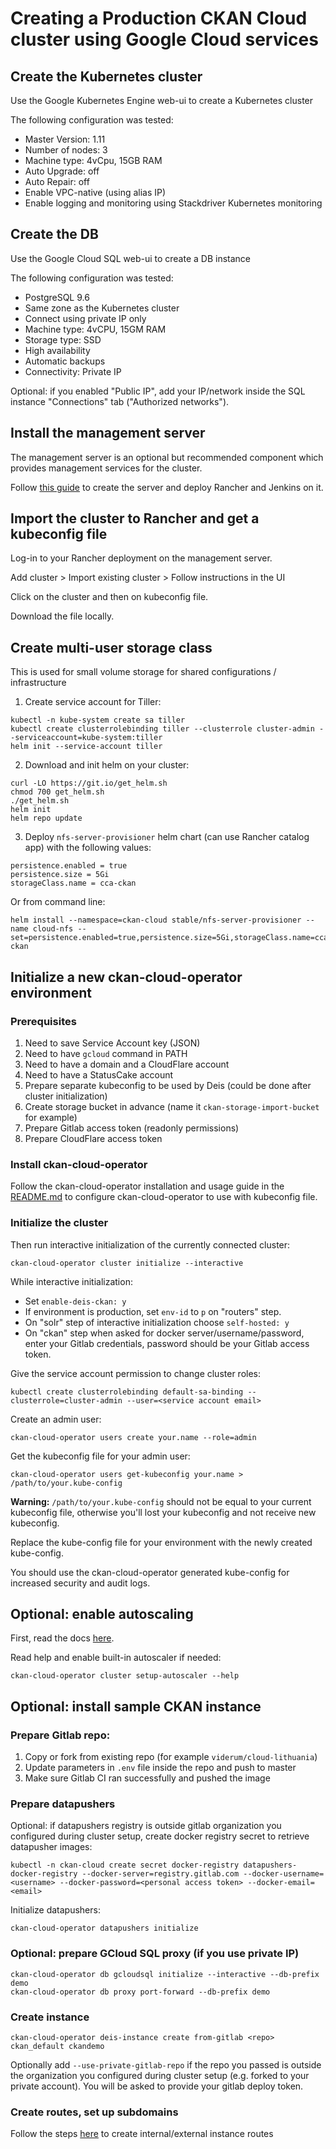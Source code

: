 # Creating a Production CKAN Cloud cluster using Google Cloud services

## Create the Kubernetes cluster

Use the Google Kubernetes Engine web-ui to create a Kubernetes cluster

The following configuration was tested:

* Master Version: 1.11
* Number of nodes: 3
* Machine type: 4vCpu, 15GB RAM
* Auto Upgrade: off
* Auto Repair: off
* Enable VPC-native (using alias IP)
* Enable logging and monitoring using Stackdriver Kubernetes monitoring

## Create the DB

Use the Google Cloud SQL web-ui to create a DB instance

The following configuration was tested:

* PostgreSQL 9.6
* Same zone as the Kubernetes cluster
* Connect using private IP only
* Machine type: 4vCPU, 15GM RAM
* Storage type: SSD
* High availability
* Automatic backups
* Connectivity: Private IP

Optional: if you enabled "Public IP", add your IP/network inside the SQL instance "Connections" tab ("Authorized networks").


## Install the management server

The management server is an optional but recommended component which provides management services for the cluster.

Follow [this guide](https://github.com/ViderumGlobal/ckan-cloud-cluster/blob/master/docs/MANAGEMENT.md) to create the server and deploy Rancher and Jenkins on it.

## Import the cluster to Rancher and get a kubeconfig file

Log-in to your Rancher deployment on the management server.

Add cluster > Import existing cluster > Follow instructions in the UI

Click on the cluster and then on kubeconfig file.

Download the file locally.

## Create multi-user storage class

This is used for small volume storage for shared configurations / infrastructure

1. Create service account for Tiller:
```
kubectl -n kube-system create sa tiller
kubectl create clusterrolebinding tiller --clusterrole cluster-admin --serviceaccount=kube-system:tiller
helm init --service-account tiller
```

2. Download and init helm on your cluster:
```
curl -LO https://git.io/get_helm.sh
chmod 700 get_helm.sh
./get_helm.sh
helm init
helm repo update
```

3. Deploy `nfs-server-provisioner` helm chart (can use Rancher catalog app) with the following values:
```
persistence.enabled = true
persistence.size = 5Gi
storageClass.name = cca-ckan
```

Or from command line:
```
helm install --namespace=ckan-cloud stable/nfs-server-provisioner --name cloud-nfs --set=persistence.enabled=true,persistence.size=5Gi,storageClass.name=cca-ckan
```

## Initialize a new ckan-cloud-operator environment

### Prerequisites
1. Need to save Service Account key (JSON)
2. Need to have `gcloud` command in PATH
3. Need to have a domain and a CloudFlare account
4. Need to have a StatusCake account
5. Prepare separate kubeconfig to be used by Deis (could be done after cluster initialization)
6. Create storage bucket in advance (name it `ckan-storage-import-bucket` for example)
7. Prepare Gitlab access token (readonly permissions)
8. Prepare CloudFlare access token

### Install ckan-cloud-operator
Follow the ckan-cloud-operator installation and usage guide in the [README.md](/README.md) to configure ckan-cloud-operator to use with kubeconfig file.

### Initialize the cluster
Then run interactive initialization of the currently connected cluster:
```
ckan-cloud-operator cluster initialize --interactive
```

While interactive initialization:
- Set `enable-deis-ckan: y`
- If environment is production, set `env-id` to `p` on "routers" step.
- On "solr" step of interactive initialization choose `self-hosted: y`
- On "ckan" step when asked for docker server/username/password, enter your Gitlab credentials, password should be your Gitlab access token.


Give the service account permission to change cluster roles:
```
kubectl create clusterrolebinding default-sa-binding --clusterrole=cluster-admin --user=<service account email>
```


Create an admin user:

```
ckan-cloud-operator users create your.name --role=admin
```

Get the kubeconfig file for your admin user:
```
ckan-cloud-operator users get-kubeconfig your.name > /path/to/your.kube-config
```
**Warning:** `/path/to/your.kube-config` should not be equal to your current kubeconfig file, otherwise you'll lost your kubeconfig and not receive new kubeconfig. 

Replace the kube-config file for your environment with the newly created kube-config.

You should use the ckan-cloud-operator generated kube-config for increased security and audit logs.

## Optional: enable autoscaling
First, read the docs [here](https://cloud.google.com/kubernetes-engine/docs/how-to/cluster-autoscaler).

Read help and enable built-in autoscaler if needed:
```
ckan-cloud-operator cluster setup-autoscaler --help
```

## Optional: install sample CKAN instance
### Prepare Gitlab repo:
1. Copy or fork from existing repo (for example `viderum/cloud-lithuania`)
2. Update parameters in `.env` file inside the repo and push to master
3. Make sure Gitlab CI ran successfully and pushed the image

### Prepare datapushers
Optional: if datapushers registry is outside gitlab organization you configured during cluster setup, create docker registry secret to retrieve datapusher images:
```
kubectl -n ckan-cloud create secret docker-registry datapushers-docker-registry --docker-server=registry.gitlab.com --docker-username=<username> --docker-password=<personal access token> --docker-email=<email>
```

Initialize datapushers:
```
ckan-cloud-operator datapushers initialize
```

### Optional: prepare GCloud SQL proxy (if you use private IP)
```
ckan-cloud-operator db gcloudsql initialize --interactive --db-prefix demo
ckan-cloud-operator db proxy port-forward --db-prefix demo
```

### Create instance
```
ckan-cloud-operator deis-instance create from-gitlab <repo> ckan_default ckandemo
```

Optionally add `--use-private-gitlab-repo` if the repo you passed is outside the organization you configured during cluster setup (e.g. forked to your private account). You will be asked to provide your gitlab deploy token.

### Create routes, set up subdomains
Follow the steps [here](https://github.com/datopian/ckan-cloud-operator/blob/master/docs/INSTANCE-MANAGEMENT.md#create-instance) to create internal/external instance routes

